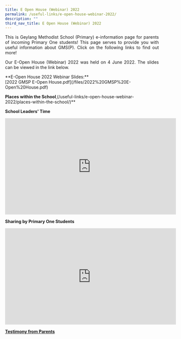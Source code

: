 ```yaml
---
title: E Open House (Webinar) 2022
permalink: /useful-links/e-open-house-webinar-2022/
description: ""
third_nav_title: E Open House (Webinar) 2022
---
```

<p style="text-align: justify;"> This is Geylang Methodist School (Primary) e-information page for parents of incoming Primary One students!&nbsp;This page serves to provide you with useful information about GMS(P).&nbsp;Click on the following links to find out more! 

</p><p style="text-align: justify;">Our E-Open House (Webinar) 2022 was held on 4 June 2022. The slides can be viewed in the link below.
</p>
**E-Open House 2022 Webinar Slides:** <br>
[2022 GMSP E-Open House.pdf](/files/2022%20GMSP%20E-Open%20House.pdf)<br>

<p></p>

**Places within the School[ ](/useful-links/e-open-house-webinar-2022/places-within-the-school/)**
(/useful-links/e-open-house-webinar-2022/places-within-the-school/)** <br>

**School Leaders' Time**
<iframe width="560" height="315" src="https://www.youtube.com/embed/00eHWHg-_d8" title="YouTube video player" frameborder="0" allow="accelerometer; autoplay; clipboard-write; encrypted-media; gyroscope; picture-in-picture" allowfullscreen=""></iframe>
  
**Sharing by Primary One Students**&nbsp;&nbsp;&nbsp; 
<iframe width="560" height="315" src="https://www.youtube.com/embed/DSn9FaA89Qc" title="YouTube video player" frameborder="0" allow="accelerometer; autoplay; clipboard-write; encrypted-media; gyroscope; picture-in-picture" allowfullscreen=""></iframe>

**[Testimony from Parents](https://staging.d33dbb0ee5w4xi.amplifyapp.com/useful-links/e-openhouse-2021-1/testimony-from-parents)**<p></p>
